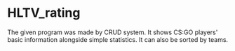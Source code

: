 # HLTV_rating
 The given program was made by CRUD system. It shows CS:GO players' basic information alongside simple statistics. It can also be sorted by teams.
